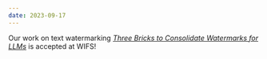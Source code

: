 ```yaml
---
date: 2023-09-17
---
```


Our work on text watermarking [*Three Bricks to Consolidate Watermarks for LLMs*](publications/threebricks/) is accepted at WIFS!
